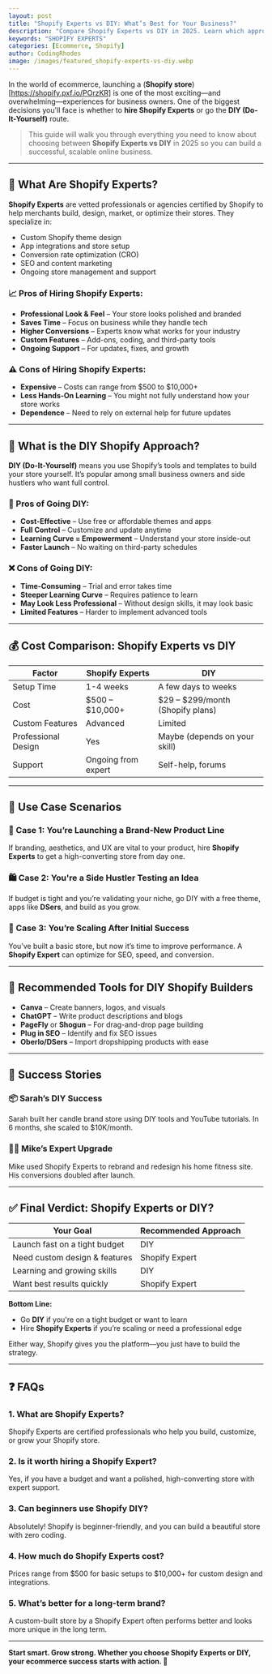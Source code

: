 ```yaml
---
layout: post
title: "Shopify Experts vs DIY: What’s Best for Your Business?"
description: "Compare Shopify Experts vs DIY in 2025. Learn which approach fits your business goals, budget, and skills."
keywords: "SHOPIFY EXPERTS"
categories: [Ecommerce, Shopify]
author: CodingRhodes
image: /images/featured_shopify-experts-vs-diy.webp
---
```


In the world of ecommerce, launching a (**Shopify store**)[https://shopify.pxf.io/POrzKR] is one of the most exciting—and overwhelming—experiences for business owners. One of the biggest decisions you'll face is whether to **hire Shopify Experts** or go the **DIY (Do-It-Yourself)** route.

> This guide will walk you through everything you need to know about choosing between **Shopify Experts vs DIY** in 2025 so you can build a successful, scalable online business.

---

## 🚀 What Are Shopify Experts?

**Shopify Experts** are vetted professionals or agencies certified by Shopify to help merchants build, design, market, or optimize their stores. They specialize in:

- Custom Shopify theme design
- App integrations and store setup
- Conversion rate optimization (CRO)
- SEO and content marketing
- Ongoing store management and support

### 📈 Pros of Hiring Shopify Experts:

- **Professional Look & Feel** – Your store looks polished and branded
- **Saves Time** – Focus on business while they handle tech
- **Higher Conversions** – Experts know what works for your industry
- **Custom Features** – Add-ons, coding, and third-party tools
- **Ongoing Support** – For updates, fixes, and growth

### ⚠️ Cons of Hiring Shopify Experts:

- **Expensive** – Costs can range from $500 to $10,000+
- **Less Hands-On Learning** – You might not fully understand how your store works
- **Dependence** – Need to rely on external help for future updates

---

## 🧠 What is the DIY Shopify Approach?

<ins class="adsbygoogle"
     style="display:block"
     data-ad-client="ca-pub-2784742237479601"
     data-ad-slot="3760872290"
     data-ad-format="auto"
     data-full-width-responsive="true"></ins>
<script>
     (adsbygoogle = window.adsbygoogle || []).push({});
</script>

**DIY (Do-It-Yourself)** means you use Shopify’s tools and templates to build your store yourself. It’s popular among small business owners and side hustlers who want full control.

### 💪 Pros of Going DIY:

- **Cost-Effective** – Use free or affordable themes and apps
- **Full Control** – Customize and update anytime
- **Learning Curve = Empowerment** – Understand your store inside-out
- **Faster Launch** – No waiting on third-party schedules

### ❌ Cons of Going DIY:

- **Time-Consuming** – Trial and error takes time
- **Steeper Learning Curve** – Requires patience to learn
- **May Look Less Professional** – Without design skills, it may look basic
- **Limited Features** – Harder to implement advanced tools

---

## 💰 Cost Comparison: Shopify Experts vs DIY

| Factor | Shopify Experts | DIY |
|-------|------------------|-----|
| Setup Time | 1-4 weeks | A few days to weeks |
| Cost | $500 – $10,000+ | $29 – $299/month (Shopify plans) |
| Custom Features | Advanced | Limited |
| Professional Design | Yes | Maybe (depends on your skill) |
| Support | Ongoing from expert | Self-help, forums |

---

## 🔧 Use Case Scenarios

### 👔 Case 1: You’re Launching a Brand-New Product Line
If branding, aesthetics, and UX are vital to your product, hire **Shopify Experts** to get a high-converting store from day one.

### 🛍️ Case 2: You're a Side Hustler Testing an Idea
If budget is tight and you’re validating your niche, go DIY with a free theme, apps like **DSers**, and build as you grow.

### 🚀 Case 3: You’re Scaling After Initial Success
You’ve built a basic store, but now it’s time to improve performance. A **Shopify Expert** can optimize for SEO, speed, and conversion.

---

## 🧰 Recommended Tools for DIY Shopify Builders

- **Canva** – Create banners, logos, and visuals
- **ChatGPT** – Write product descriptions and blogs
- **PageFly** or **Shogun** – For drag-and-drop page building
- **Plug in SEO** – Identify and fix SEO issues
- **Oberlo/DSers** – Import dropshipping products with ease

---

## 🌟 Success Stories

<ins class="adsbygoogle"
     style="display:block"
     data-ad-client="ca-pub-2784742237479601"
     data-ad-slot="3760872290"
     data-ad-format="auto"
     data-full-width-responsive="true"></ins>
<script>
     (adsbygoogle = window.adsbygoogle || []).push({});
</script>

### 📦 Sarah’s DIY Success
Sarah built her candle brand store using DIY tools and YouTube tutorials. In 6 months, she scaled to $10K/month.

### 🧑‍💻 Mike’s Expert Upgrade
Mike used Shopify Experts to rebrand and redesign his home fitness site. His conversions doubled after launch.

---

## ✅ Final Verdict: Shopify Experts or DIY?

| Your Goal | Recommended Approach |
|-----------|----------------------|
| Launch fast on a tight budget | DIY |
| Need custom design & features | Shopify Expert |
| Learning and growing skills | DIY |
| Want best results quickly | Shopify Expert |

**Bottom Line:**
- Go **DIY** if you're on a tight budget or want to learn
- Hire **Shopify Experts** if you’re scaling or need a professional edge

Either way, Shopify gives you the platform—you just have to build the strategy.

---

## ❓ FAQs

### 1. What are Shopify Experts?
Shopify Experts are certified professionals who help you build, customize, or grow your Shopify store.

### 2. Is it worth hiring a Shopify Expert?
Yes, if you have a budget and want a polished, high-converting store with expert support.

### 3. Can beginners use Shopify DIY?
Absolutely! Shopify is beginner-friendly, and you can build a beautiful store with zero coding.

### 4. How much do Shopify Experts cost?
Prices range from $500 for basic setups to $10,000+ for custom design and integrations.

### 5. What’s better for a long-term brand?
A custom-built store by a Shopify Expert often performs better and looks more unique in the long term.

---

**Start smart. Grow strong. Whether you choose Shopify Experts or DIY, your ecommerce success starts with action. 🚀**

